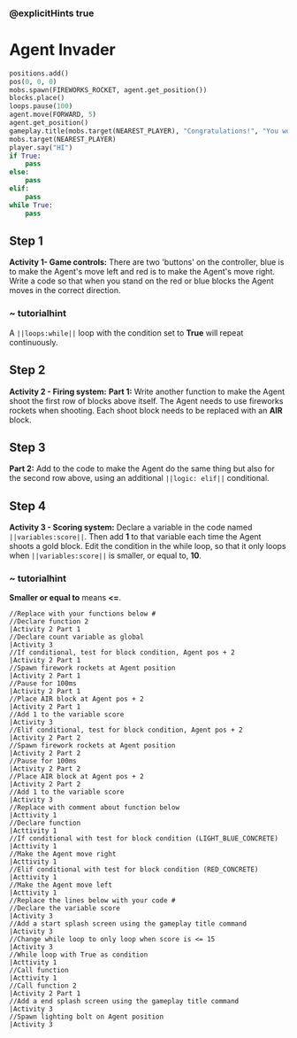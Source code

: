 ### @explicitHints true

# Agent Invader  

```python
positions.add()
pos(0, 0, 0)
mobs.spawn(FIREWORKS_ROCKET, agent.get_position())
blocks.place()
loops.pause(100)
agent.move(FORWARD, 5)
agent.get_position()
gameplay.title(mobs.target(NEAREST_PLAYER), "Congratulations!", "You won!")
mobs.target(NEAREST_PLAYER)
player.say("HI")
if True: 
    pass
else: 
    pass
elif:
    pass
while True:
    pass
```

## Step 1
**Activity 1- Game controls:**
There are two 'buttons' on the controller, blue is to make the Agent's move left and red is to make the Agent's move right. Write a code 
so that when you stand on the red or blue blocks the Agent moves in the correct direction.  

### ~ tutorialhint
A `||loops:while||` loop with the condition set to **True** will repeat continuously. 

## Step 2
**Activity 2 - Firing system:**
**Part 1:** Write another function to make the Agent shoot the first row of blocks above itself.
The Agent needs to use fireworks rockets when shooting. Each shoot block needs to be replaced with an **AIR** block. 

## Step 3
**Part 2:** Add to the code to make the Agent do the same thing but also for the second row above, using an additional `||logic: elif||`
conditional. 

## Step 4
**Activity 3 - Scoring system:**
Declare a variable in the code named `||variables:score||`. Then add **1** to that variable each time the Agent shoots a gold block.
Edit the condition in the while loop, so that it only loops when `||variables:score||` is smaller, or equal to, **10**. 
### ~ tutorialhint
**Smaller or equal to** means **<=**.


```template
//Replace with your functions below #
//Declare function 2                                                              |Activity 2 Part 1
//Declare count variable as global                                                                   |Activity 3      
//If conditional, test for block condition, Agent pos + 2                         |Activity 2 Part 1
//Spawn firework rockets at Agent position                                        |Activity 2 Part 1
//Pause for 100ms                                                                 |Activity 2 Part 1
//Place AIR block at Agent pos + 2                                                |Activity 2 Part 1
//Add 1 to the variable score                                                                        |Activity 3
//Elif conditional, test for block condition, Agent pos + 2                       |Activity 2 Part 2
//Spawn firework rockets at Agent position                                        |Activity 2 Part 2
//Pause for 100ms                                                                 |Activity 2 Part 2
//Place AIR block at Agent pos + 2                                                |Activity 2 Part 2
//Add 1 to the variable score                                                                        |Activity 3
//Replace with comment about function below                           |Acttivity 1      
//Declare function                                                    |Acttivity 1
//If conditional with test for block condition (LIGHT_BLUE_CONCRETE)  |Acttivity 1
//Make the Agent move right                                           |Acttivity 1
//Elif conditional with test for block condition (RED_CONCRETE)       |Acttivity 1
//Make the Agent move left                                            |Acttivity 1
//Replace the lines below with your code #  
//Declare the variable score                                                                         |Activity 3 
//Add a start splash screen using the gameplay title command                                         |Activity 3
//Change while loop to only loop when score is <= 15                                                 |Activity 3
//While loop with True as condition                                   |Acttivity 1
//Call function                                                       |Acttivity 1
//Call function 2                                                                 |Activity 2 Part 1
//Add a end splash screen using the gameplay title command                                           |Activity 3
//Spawn lighting bolt on Agent position                                                              |Activity 3  
```
